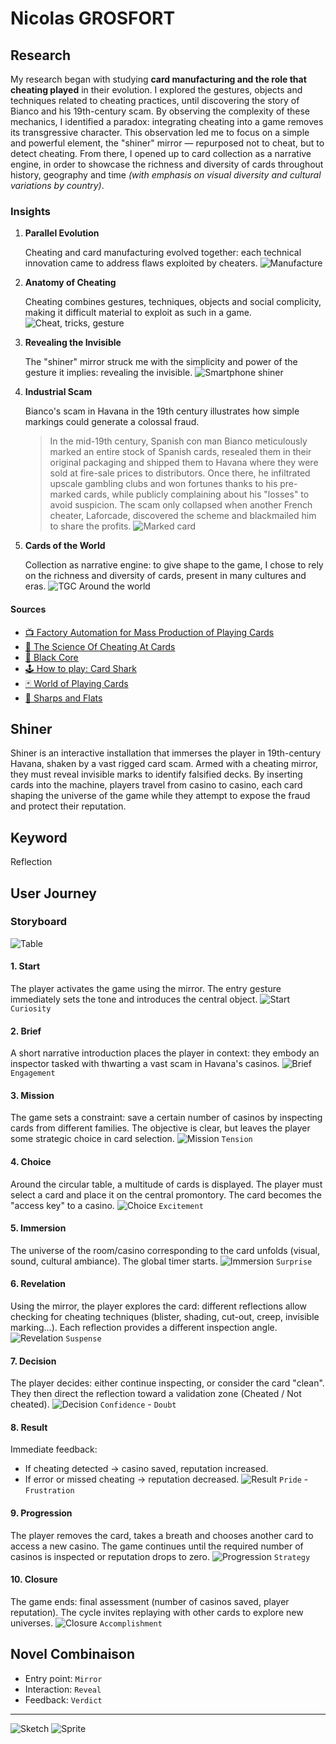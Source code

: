 # Nicolas GROSFORT

## Research

My research began with studying **card manufacturing and the role that cheating played** in their evolution. I explored the gestures, objects and techniques related to cheating practices, until discovering the story of Bianco and his 19th-century scam. By observing the complexity of these mechanics, I identified a paradox: integrating cheating into a game removes its transgressive character. This observation led me to focus on a simple and powerful element, the "shiner" mirror — repurposed not to cheat, but to detect cheating. From there, I opened up to card collection as a narrative engine, in order to showcase the richness and diversity of cards throughout history, geography and time *(with emphasis on visual diversity and cultural variations by country)*.

### Insights

1. **Parallel Evolution**

    Cheating and card manufacturing evolved together: each technical innovation came to address flaws exploited by cheaters.
    ![Manufacture](/process/images/concept-1.png)

2. **Anatomy of Cheating**

    Cheating combines gestures, techniques, objects and social complicity, making it difficult material to exploit as such in a game.
    ![Cheat, tricks, gesture](/process/images/concept-2.png)

3. **Revealing the Invisible**

    The "shiner" mirror struck me with the simplicity and power of the gesture it implies: revealing the invisible.
    ![Smartphone shiner](/process/images/concept-3.gif)

4. **Industrial Scam**

    Bianco's scam in Havana in the 19th century illustrates how simple markings could generate a colossal fraud.
    > In the mid-19th century, Spanish con man Bianco meticulously marked an entire stock of Spanish cards, resealed them in their original packaging and shipped them to Havana where they were sold at fire-sale prices to distributors. Once there, he infiltrated upscale gambling clubs and won fortunes thanks to his pre-marked cards, while publicly complaining about his "losses" to avoid suspicion. The scam only collapsed when another French cheater, Laforcade, discovered the scheme and blackmailed him to share the profits.
    ![Marked card](/process/images/concept-4.png)

5. **Cards of the World**

    Collection as narrative engine: to give shape to the game, I chose to rely on the richness and diversity of cards, present in many cultures and eras.
    ![TGC Around the world](/process/images/concept-5.png)

#### Sources

- [📺 Factory Automation for Mass Production of Playing Cards](https://youtube.com/watch?v=JpaNgAX60W8&si=SHZ5Mh_qh8YfJg8M)
- [📰 The Science Of Cheating At Cards](https://www.inventionandtech.com/content/science-cheating-cards-1)
- [📰 Black Core](https://cardprintpros.com/printing-academy/black-core-cardstock/)
- [🕹️ How to play: Card Shark](https://youtube.com/playlist?list=PL61ChivpuMa8dTgJMwwCkcvMy-gPwJkuz&si=TR9Y_sXIXC84MvH_)
- [🃏 World of Playing Cards](https://www.wopc.co.uk)
- [📘 Sharps and Flats](https://www.gutenberg.org/files/41169/41169-h/41169-h.htm)

## Shiner

Shiner is an interactive installation that immerses the player in 19th-century Havana, shaken by a vast rigged card scam. Armed with a cheating mirror, they must reveal invisible marks to identify falsified decks. By inserting cards into the machine, players travel from casino to casino, each card shaping the universe of the game while they attempt to expose the fraud and protect their reputation.

## Keyword

Reflection

## User Journey

### Storyboard

![Table](/process/images/concept-18.png)

#### 1. Start

The player activates the game using the mirror. The entry gesture immediately sets the tone and introduces the central object.
![Start](/process/images/concept-7.png)
`Curiosity`

#### 2. Brief

A short narrative introduction places the player in context: they embody an inspector tasked with thwarting a vast scam in Havana's casinos.
![Brief](/process/images/concept-8.png)
`Engagement`

#### 3. Mission

The game sets a constraint: save a certain number of casinos by inspecting cards from different families. The objective is clear, but leaves the player some strategic choice in card selection.
![Mission](/process/images/concept-9.png)
`Tension`

#### 4. Choice

Around the circular table, a multitude of cards is displayed. The player must select a card and place it on the central promontory. The card becomes the "access key" to a casino.
![Choice](/process/images/concept-10.png)
`Excitement`

#### 5. Immersion

The universe of the room/casino corresponding to the card unfolds (visual, sound, cultural ambiance). The global timer starts.
![Immersion](/process/images/concept-11.png)
`Surprise`

#### 6. Revelation

Using the mirror, the player explores the card: different reflections allow checking for cheating techniques (blister, shading, cut-out, creep, invisible marking...). Each reflection provides a different inspection angle.
![Revelation](/process/images/concept-12.png)
`Suspense`

#### 7. Decision

The player decides: either continue inspecting, or consider the card "clean". They then direct the reflection toward a validation zone (Cheated / Not cheated).
![Decision](/process/images/concept-13.png)
`Confidence` - `Doubt`

#### 8. Result

Immediate feedback:

- If cheating detected → casino saved, reputation increased.
- If error or missed cheating → reputation decreased.
![Result](/process/images/concept-14.png)
`Pride` - `Frustration`

#### 9. Progression

The player removes the card, takes a breath and chooses another card to access a new casino. The game continues until the required number of casinos is inspected or reputation drops to zero.
![Progression](/process/images/concept-15.png)
`Strategy`

#### 10. Closure

The game ends: final assessment (number of casinos saved, player reputation). The cycle invites replaying with other cards to explore new universes.
![Closure](/process/images/concept-16.png)
`Accomplishment`

## Novel Combinaison

- Entry point: `Mirror`
- Interaction: `Reveal`
- Feedback: `Verdict`

---

![Sketch](/process/images/concept-6.png)
![Sprite](/process/images/concept-17.png)
